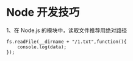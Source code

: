# Node 开发技巧

1、在 Node.js 的模块中，读取文件推荐用绝对路径

```
fs.readFile(__dirname + "/1.txt",function(){
    console.log(data);
});
```





